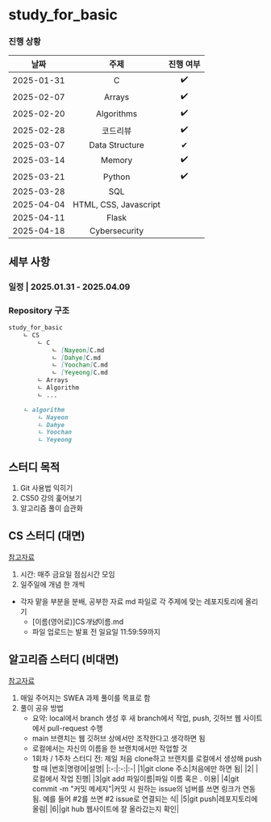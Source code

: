 # study_for_basic
### 진행 상황
|    날짜    |         주제          | 진행 여부 |
| :--------: | :-------------------: | :-------: |
| 2025-01-31 |           C           |    ✔️     |
| 2025-02-07 |        Arrays         |    ✔️     |
| 2025-02-20 |      Algorithms       |    ✔️     |
| 2025-02-28 |       코드리뷰        |    ✔️     |
| 2025-03-07 |    Data Structure     |     ✔    |
| 2025-03-14 |        Memory         |     ✔️   |
| 2025-03-21 |        Python         |      ✔️     |
| 2025-03-28 |          SQL          |           |
| 2025-04-04 | HTML, CSS, Javascript |           |
| 2025-04-11 |         Flask         |           |
| 2025-04-18 |     Cybersecurity     |           |

## 세부 사항

### 일정 | 2025.01.31 - 2025.04.09

### Repository 구조

```Markdown
study_for_basic
    ㄴ CS
        ㄴ C
            ㄴ [Nayeon]C.md
            ㄴ [Dahye]C.md
            ㄴ [Yoochan]C.md
            ㄴ [Yeyeong]C.md
        ㄴ Arrays
        ㄴ Algorithm
        ㄴ ...

    ㄴ algorithm
        ㄴ Nayeon
        ㄴ Dahye
        ㄴ Yoochan
        ㄴ Yeyeong
```

## 스터디 목적

1. Git 사용법 익히기
2. CS50 강의 훑어보기
3. 알고리즘 풀이 습관화

## CS 스터디 (대면)

[참고자료](https://www.youtube.com/watch?v=cwtpLIWylAw&list=PLhQjrBD2T381WAHyx1pq-sBfykqMBI7V4)

1. 시간: 매주 금요일 점심시간 모임
2. 일주일에 개념 한 개씩

- 각자 맡을 부분을 분배, 공부한 자료 md 파일로 각 주제에 맞는 레포지토리에 올리기
  - [이름(영어로)]CS*개념*이름.md
  - 파일 업로드는 발표 전 일요일 11:59:59까지

## 알고리즘 스터디 (비대면)

[참고자료](https://swexpertacademy.com/main/main.do)

1. 매일 주어지는 SWEA 과제 풀이를 목표로 함 
2. 풀이 공유 방법
   - 요약: local에서 branch 생성 후 새 branch에서 작업, push, 깃허브 웹 사이트에서 pull-request 수행
   - main 브랜치는 웹 깃허브 상에서만 조작한다고 생각하면 됨
   - 로컬에서는 자신의 이름을 한 브랜치에서만 작업할 것
   - 1회차 / 1주차 스터디 전: 제일 처음 clone하고 브랜치를 로컬에서 생성해 push할 때
     |번호|명령어|설명|
     |:-:|:-:|:-|
     |1|git clone 주소|처음에만 하면 됨|
     |2| |로컬에서 작업 진행|
     |3|git add 파일이름|파일 이름 혹은 . 이용|
     |4|git commit -m "커밋 메세지"|커밋 시 원하는 issue의 넘버를 쓰면 링크가 연동됨. 예를 들어 #2를 쓰면 #2 issue로 연결되는 식|
     |5|git push|레포지토리에 올림|
     |6||git hub 웹사이트에 잘 올라갔는지 확인|
